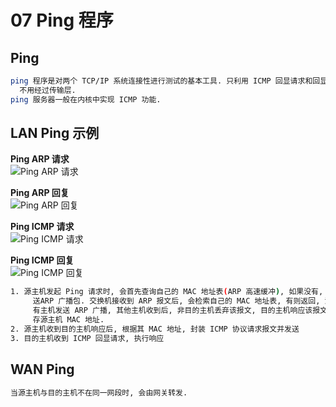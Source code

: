 # 07 Ping 程序

## Ping

```bash
ping 程序是对两个 TCP/IP 系统连接性进行测试的基本工具. 只利用 ICMP 回显请求和回显应答报文,
  不用经过传输层.
ping 服务器一般在内核中实现 ICMP 功能.
```

## LAN Ping 示例

**Ping ARP 请求**<br>
<img :src="$withBase('/image/network/tcpip-illustrated/07/lan_ping_arp_001.png')" alt="Ping ARP 请求">

**Ping ARP 回复**<br>
<img :src="$withBase('/image/network/tcpip-illustrated/07/lan_ping_arp_002.png')" alt="Ping ARP 回复">

**Ping ICMP 请求**<br>
<img :src="$withBase('/image/network/tcpip-illustrated/07/lan_ping_icmp_001.png')" alt="Ping ICMP 请求">

**Ping ICMP 回复**<br>
<img :src="$withBase('/image/network/tcpip-illustrated/07/lan_ping_icmp_002.png')" alt="Ping ICMP 回复">

```bash
1. 源主机发起 Ping 请求时, 会首先查询自己的 MAC 地址表(ARP 高速缓冲), 如果没有, 就需要发
     送ARP 广播包. 交换机接收到 ARP 报文后, 会检索自己的 MAC 地址表, 有则返回, 没有则向所
     有主机发送 ARP 广播, 其他主机收到后, 非目的主机丢弃该报文, 目的主机响应该报文, 同时缓
     存源主机 MAC 地址.
2. 源主机收到目的主机响应后, 根据其 MAC 地址, 封装 ICMP 协议请求报文并发送
3. 目的主机收到 ICMP 回显请求, 执行响应
```

## WAN Ping

```bash
当源主机与目的主机不在同一网段时, 会由网关转发.
```